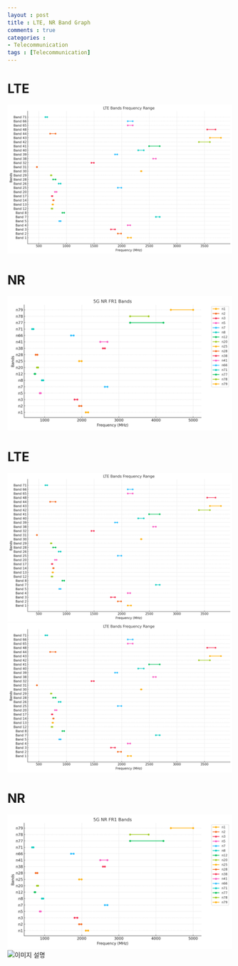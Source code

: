 ```yaml
---
layout : post
title : LTE, NR Band Graph
comments : true
categories : 
- Telecommunication
tags : [Telecommunication]
---
```


# LTE

![LTE_BAND](img/LTEBand.png)

# NR


![NR_BAND](img/FR1BANDs.png)


# LTE

![LTE_BAND](img/LTE_Band.png)
<img src="img/LTE_Band.png" alt="이미지 설명" style="max-width:100%;">

# NR

![NR_BAND](img/FR1BANDs.png)
<img src="assets/images/5G_NR_FR1_Bands.png" alt="이미지 설명" style="max-width:100%;">